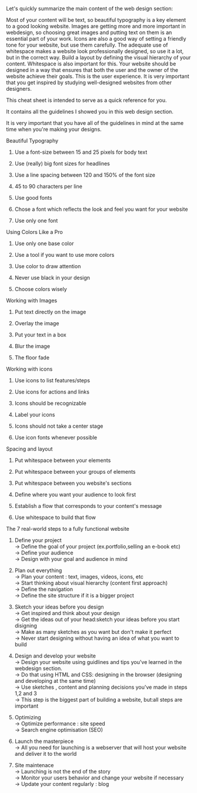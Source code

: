 Let's quickly summarize the main content of the web design section:

Most of your content will be text, so beautiful typography is a key element to a good looking website.
Images are getting more and more important in webdesign, so choosing great images and putting text on them is an essential part of your work.
Icons are also a good way of setting a friendly tone for your website, but use them carefully.
The adequate use of whitespace makes a website look professionally designed, so use it a lot, but in the correct way.
Build a layout by defining the visual hierarchy of your content. Whitespace is also important for this.
Your website should be designed in a way that ensures that both the user and the owner of the website achieve their goals. This is the user experience.
It is very important that you get inspired by studying well-designed websites from other designers.


This cheat sheet is intended to serve as a quick reference for you.

It contains all the guidelines I showed you in this web design section.

It is very important that you have all of the guidelines in mind at the same time when you're making your designs.



Beautiful Typography

1. Use a font-size between 15 and 25 pixels for body text

2. Use (really) big font sizes for headlines

3. Use a line spacing between 120 and 150% of the font size

4. 45 to 90 characters per line

5. Use good fonts

6. Chose a font which reflects the look and feel you want for your website

7. Use only one font



Using Colors Like a Pro

1. Use only one base color

2. Use a tool if you want to use more colors

3. Use color to draw attention

4. Never use black in your design

5. Choose colors wisely



Working with Images

1. Put text directly on the image

2. Overlay the image

3. Put your text in a box

4. Blur the image

5. The floor fade



Working with icons

1. Use icons to list features/steps

2. Use icons for actions and links

3. Icons should be recognizable

4. Label your icons

5. Icons should not take a center stage

6. Use icon fonts whenever possible



Spacing and layout

1. Put whitespace between your elements

2. Put whitespace between your groups of elements

3. Put whitespace between you website's sections

4. Define where you want your audience to look first

5. Establish a flow that corresponds to your content's message

6. Use whitespace to build that flow


The 7 real-world steps to a fully functional website

1. Define your project</br>
-> Define the goal of your project (ex.portfolio,selling an e-book etc)</br>
-> Define your audience</br>
-> Design with your goal and audience in mind</br>

2. Plan out everything</br>
-> Plan your content : text, images, videos, icons, etc</br>
-> Start thinking about visual hierarchy (content first approach)</br>
-> Define the navigation</br>
-> Define the site structure if it is a bigger project</br>

3. Sketch your ideas before you design</br>
-> Get inspired and think about your design</br>
-> Get the ideas out of your head:sketch your ideas before you start disigning</br>
-> Make as many sketches as you want but don't make it perfect</br>
-> Never start designing without having an idea of what you want to build</br>

4. Design and develop your website</br>
-> Design your website using guidlines and tips you've learned in the webdesign section.</br>
-> Do that using HTML and CSS: designing in the browser (designing and developing at the same time)</br>
-> Use sketches , content and planning decisions you've made in steps 1,2 and 3</br>
-> This step is the biggest part of building a website, but:all steps are important</br>

5. Optimizing</br>
-> Optimize performance : site speed</br>
-> Search engine optimisation (SEO)</br>

6. Launch the masterpiece</br>
-> All you need for launching is a webserver that will host your website and deliver it to the world</br>

7. Site maintenace</br>
-> Launching is not the end of the story</br>
-> Monitor your users behavior and change your website if necessary</br>
-> Update your content regularly : blog</br>
